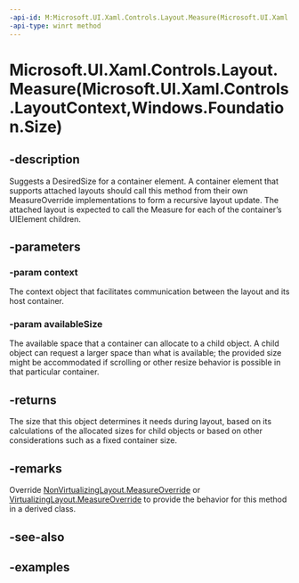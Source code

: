 ```yaml
---
-api-id: M:Microsoft.UI.Xaml.Controls.Layout.Measure(Microsoft.UI.Xaml.Controls.LayoutContext,Windows.Foundation.Size)
-api-type: winrt method
---
```


# Microsoft.UI.Xaml.Controls.Layout.Measure(Microsoft.UI.Xaml.Controls.LayoutContext,Windows.Foundation.Size)

<!--
public Windows.Foundation.Size Measure (Microsoft.UI.Xaml.Controls.LayoutContext context, Windows.Foundation.Size availableSize);
-->

## -description

Suggests a DesiredSize for a container element. A container element that supports attached layouts should call this method from their own MeasureOverride implementations to form a recursive layout update. The attached layout is expected to call the Measure for each of the container’s UIElement children.  

## -parameters

### -param context

The context object that facilitates communication between the layout and its host container.

### -param availableSize

The available space that a container can allocate to a child object. A child object can request a larger space than what is available; the provided size might be accommodated if scrolling or other resize behavior is possible in that particular container.

## -returns

The size that this object determines it needs during layout, based on its calculations of the allocated sizes for child objects or based on other considerations such as a fixed container size.

## -remarks

Override [NonVirtualizingLayout.MeasureOverride](nonvirtualizinglayout_measureoverride_2074690008.md) or [VirtualizingLayout.MeasureOverride](virtualizinglayout_measureoverride_1645510569.md) to provide the behavior for this method in a derived class.

## -see-also

## -examples

